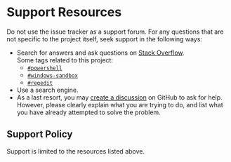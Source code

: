# Support Resources

Do not use the issue tracker as a support forum. For any questions that are not specific to the project itself, seek support in the following ways:

- Search for answers and ask questions on [Stack Overflow](https://stackoverflow.com/questions).  
  Some tags related to this project:
  <!-- markdownlint-disable MD033 -->
  - <code><a href="https://stackoverflow.com/questions/tagged/powershell?tab=Frequent">#powershell</a></code>
  - <code><a href="https://stackoverflow.com/questions/tagged/windows-sandbox?tab=Frequent">#windows-sandbox</a></code>
  - <code><a href="https://stackoverflow.com/questions/tagged/regedit?tab=Frequent">#regedit</a></code>
  <!-- markdownlint-enable MD033 -->
- Use a search engine.
- As a last resort, you may [create a discussion](https://github.com/Strappazzon/wsb/discussions/new?category=questions) on GitHub to ask for help.
  However, please clearly explain what you are trying to do, and list what you have already attempted to solve the problem.

## Support Policy

Support is limited to the resources listed above.
